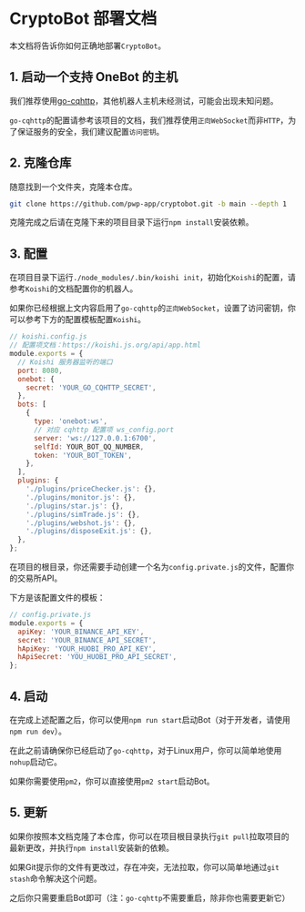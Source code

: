 # CryptoBot 部署文档

本文档将告诉你如何正确地部署`CryptoBot`。

## 1. 启动一个支持 OneBot 的主机

我们推荐使用[go-cqhttp](https://github.com/Mrs4s/go-cqhttp)，其他机器人主机未经测试，可能会出现未知问题。

`go-cqhttp`的配置请参考该项目的文档，我们推荐使用`正向WebSocket`而非`HTTP`，为了保证服务的安全，我们建议配置`访问密钥`。

## 2. 克隆仓库

随意找到一个文件夹，克隆本仓库。

```bash
git clone https://github.com/pwp-app/cryptobot.git -b main --depth 1
```

克隆完成之后请在克隆下来的项目目录下运行`npm install`安装依赖。

## 3. 配置

在项目目录下运行`./node_modules/.bin/koishi init`，初始化`Koishi`的配置，请参考`Koishi`的文档配置你的机器人。

如果你已经根据上文内容启用了`go-cqhttp`的`正向WebSocket`，设置了访问密钥，你可以参考下方的配置模板配置`Koishi`。

```javascript
// koishi.config.js
// 配置项文档：https://koishi.js.org/api/app.html
module.exports = {
  // Koishi 服务器监听的端口
  port: 8080,
  onebot: {
    secret: 'YOUR_GO_CQHTTP_SECRET',
  },
  bots: [
    {
      type: 'onebot:ws',
      // 对应 cqhttp 配置项 ws_config.port
      server: 'ws://127.0.0.1:6700',
      selfId: YOUR_BOT_QQ_NUMBER,
      token: 'YOUR_BOT_TOKEN',
    },
  ],
  plugins: {
    './plugins/priceChecker.js': {},
    './plugins/monitor.js': {},
    './plugins/star.js': {},
    './plugins/simTrade.js': {},
    './plugins/webshot.js': {},
    './plugins/disposeExit.js': {},
  },
};

```

在项目的根目录，你还需要手动创建一个名为`config.private.js`的文件，配置你的交易所API。

下方是该配置文件的模板：

```javascript
// config.private.js
module.exports = {
  apiKey: 'YOUR_BINANCE_API_KEY',
  secret: 'YOUR_BINANCE_API_SECRET',
  hApiKey: 'YOUR_HUOBI_PRO_API_KEY',
  hApiSecret: 'YOU_HUOBI_PRO_API_SECRET',
};

```

## 4. 启动

在完成上述配置之后，你可以使用`npm run start`启动Bot（对于开发者，请使用`npm run dev`）。

在此之前请确保你已经启动了`go-cqhttp`，对于Linux用户，你可以简单地使用`nohup`启动它。

如果你需要使用`pm2`，你可以直接使用`pm2 start`启动Bot。

## 5. 更新

如果你按照本文档克隆了本仓库，你可以在项目根目录执行`git pull`拉取项目的最新更改，并执行`npm install`安装新的依赖。

如果Git提示你的文件有更改过，存在冲突，无法拉取，你可以简单地通过`git stash`命令解决这个问题。

之后你只需要重启Bot即可（注：`go-cqhttp`不需要重启，除非你也需要更新它）
